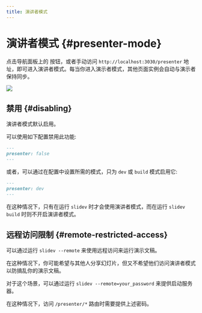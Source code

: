 ```yaml
---
title: 演讲者模式
---
```


# 演讲者模式 {#presenter-mode}

点击导航面板上的 <carbon-user-speaker class="inline-icon-btn"/> 按钮，或者手动访问 `http://localhost:3030/presenter` 地址，即可进入演讲者模式。每当你进入演示者模式，其他页面实例会自动与演示者保持同步。

![](/screenshots/presenter-mode.png)

## 禁用 {#disabling}

演讲者模式默认启用。

可以使用如下配置禁用此功能:

```md
---
presenter: false
---
```

或者，可以通过在配置中设置所需的模式，只为 `dev` 或 `build` 模式启用它:
```md
---
presenter: dev
---
```
在这种情况下，只有在运行 `slidev` 时才会使用演讲者模式，而在运行 `slidev build` 时则不开启演讲者模式。

## 远程访问限制 {#remote-restricted-access}

可以通过运行 `slidev --remote` 来使用远程访问来运行演示文稿。

在这种情况下，你可能希望与其他人分享幻灯片，但又不希望他们访问演讲者模式以防搞乱你的演示文稿。

对于这个场景，可以通过运行 `slidev --remote=your_password` 来提供启动服务器。

在这种情况下，访问 `/presenter/*` 路由时需要提供上述密码。